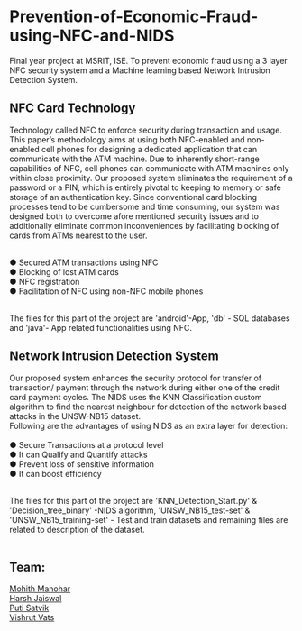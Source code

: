 # Prevention-of-Economic-Fraud-using-NFC-and-NIDS
Final year project at MSRIT, ISE. To prevent economic fraud using a 3 layer NFC security system and a Machine learning based Network Intrusion Detection System.

## NFC Card Technology
Technology called NFC to enforce security during transaction and usage. This paper’s methodology aims at using both NFC-enabled and non-enabled cell phones for designing a dedicated application that can communicate with the ATM machine.
Due to inherently short-range capabilities of NFC, cell phones can communicate with ATM machines only within close proximity. 
Our proposed system eliminates the requirement of a password or a PIN, which is entirely pivotal to keeping to memory or safe storage of an authentication key.
Since conventional card blocking processes tend to be cumbersome and time consuming, our system was designed both to overcome afore mentioned security issues and to additionally eliminate common inconveniences by facilitating blocking of cards from ATMs nearest to the user.<br><br>
 
●	Secured ATM transactions using NFC<br>
●	Blocking of lost ATM cards<br>
●	NFC registration<br>
●	Facilitation of NFC using non-NFC mobile phones<br><br>

The files for this part of the project are 'android'-App, 'db' - SQL databases and 'java'- App related functionalities using NFC.<br>

## Network Intrusion Detection System

Our proposed system enhances the security protocol for transfer of transaction/ payment through the network during either one of the credit card payment cycles.
The NIDS uses the KNN Classification custom algorithm to find the nearest neighbour for detection of the network based attacks in the UNSW-NB15 dataset.<br>
Following are the advantages of using NIDS as an extra layer for detection:<br><br>
●	Secure Transactions at a protocol level<br>
●	It can Qualify and Quantify attacks<br>
●	Prevent loss of sensitive information<br>
●	It can boost efficiency<br><br>

The files for this part of the project are 'KNN_Detection_Start.py' & 'Decision_tree_binary' -NIDS algorithm, 'UNSW_NB15_test-set' & 'UNSW_NB15_training-set' - Test and train datasets and remaining files are related to description of the dataset.<br><br>

## Team:
[Mohith Manohar](https://github.com/mohith2017)<br>
[Harsh Jaiswal]()<br>
[Puti Satvik]()<br>
[Vishrut Vats]()<br>
